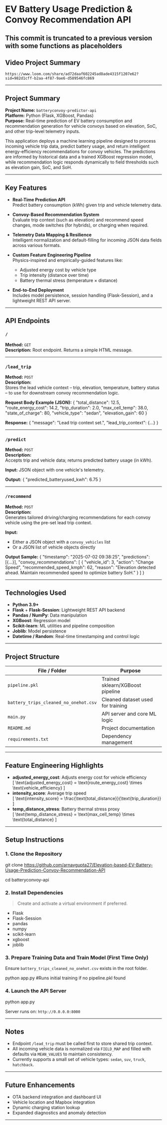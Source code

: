 # EV Battery Usage Prediction & Convoy Recommendation API

## This commit is truncated to a previous version with some functions as placeholders 

## Video Project Summary 
```
https://www.loom.com/share/ad72daaf602245ad8ade4315f1207e62?sid=982d1cff-b2aa-4f87-9ae6-d589546fc869
```
---

## Project Summary

**Project Name:** `batteryconvoy-predictor-api`  
**Platform:** Python (Flask, XGBoost, Pandas)  
**Purpose:** Real-time prediction of EV battery consumption and recommendation generation for vehicle convoys based on elevation, SoC, and other trip-level telemetry inputs.

This application deploys a machine learning pipeline designed to process incoming vehicle trip data, predict battery usage, and return intelligent energy-efficiency recommendations for convoy vehicles. The predictions are informed by historical data and a trained XGBoost regression model, while recommendation logic responds dynamically to field thresholds such as elevation gain, SoC, and SoH.

---

## Key Features

- **Real-Time Prediction API**  
  Predict battery consumption (kWh) given trip and vehicle telemetry data.

- **Convoy-Based Recommendation System**  
  Evaluate trip context (such as elevation) and recommend speed changes, mode switches (for hybrids), or charging when required.

- **Telemetry Data Mapping & Resilience**  
  Intelligent normalization and default-filling for incoming JSON data fields across various formats.

- **Custom Feature Engineering Pipeline**  
  Physics-inspired and empirically-guided features like:
  - Adjusted energy cost by vehicle type
  - Trip intensity (distance over time)
  - Battery thermal stress (temperature × distance)

- **End-to-End Deployment**  
  Includes model persistence, session handling (Flask-Session), and a lightweight REST API server.

---

## API Endpoints

### `/`  
**Method:** `GET`  
**Description:** Root endpoint. Returns a simple HTML message.

---

### `/lead_trip`  
**Method:** `POST`  
**Description:**  
Stores the lead vehicle context – trip, elevation, temperature, battery status – to use for downstream convoy recommendation logic.

**Request Body Example (JSON):**
{
"total_distance": 12.5,
"route_energy_cost": 14.2,
"trip_duration": 2.0,
"max_cell_temp": 38.0,
"state_of_charge": 80,
"vehicle_type": "sedan",
"elevation_gain": 60
}


**Response:**
{
"message": "Lead trip context set.",
"lead_trip_context": {...}
}


---

### `/predict`  
**Method:** `POST`  
**Description:**  
Accepts trip and vehicle data; returns predicted battery usage (in kWh).

**Input:** JSON object with one vehicle's telemetry.

**Output:**
{
"predicted_batteryused_kwh": 6.75
}


---

### `/recommend`  
**Method:** `POST`  
**Description:**  
Generates tailored driving/charging recommendations for each convoy vehicle using the pre-set lead trip context.

**Input:**  
- Either a JSON object with a `convoy_vehicles` list  
- Or a JSON list of vehicle objects directly

**Output Sample:**
{
"timestamp": "2025-07-02 09:38:25",
"predictions": [{...}],
"convoy_recommendations": [
{
"vehicle_id": 3,
"action": "Change Speed",
"recommended_speed_kmph": 62,
"reason": "Elevation detected ahead. Maintain recommended speed to optimize battery SoH."
}
]
}


---

## Technologies Used

- **Python 3.9+**
- **Flask** + **Flask-Session**: Lightweight REST API backend
- **Pandas / NumPy**: Data manipulation
- **XGBoost**: Regression model
- **Scikit-learn**: ML utilities and pipeline composition
- **Joblib**: Model persistence
- **Datetime / Random**: Real-time timestamping and control logic

---

## Project Structure

| File / Folder       | Purpose |
|---------------------|---------|
| `pipeline.pkl`      | Trained sklearn/XGBoost pipeline |
| `battery_trips_cleaned_no_onehot.csv` | Cleaned dataset used for training |
| `main.py`           | API server and core ML logic |
| `README.md`         | Project documentation |
| `requirements.txt`  | Dependency management |

---

## Feature Engineering Highlights

- **adjusted_energy_cost**: Adjusts energy cost for vehicle efficiency  
  \[
  \text{adjusted\_energy\_cost} = \text{route\_energy\_cost} \times \text{vehicle\_efficiency}
  \]
- **intensity_score**: Average trip speed  
  \[
  \text{intensity\_score} = \frac{\text{total\_distance}}{\text{trip\_duration}}
  \]
- **temp_distance_stress**: Battery thermal stress proxy  
  \[
  \text{temp\_distance\_stress} = \text{max\_cell\_temp} \times \text{total\_distance}
  \]

---

## Setup Instructions

### 1. Clone the Repository

git clone https://github.com/arnavgupta27/Elevation-based-EV-Battery-Usage-Prediction-Convoy-Recommendation-API

cd batteryconvoy-api


### 2. Install Dependencies

> Create and activate a virtual environment if preferred.

- Flask
- Flask-Session
- pandas
- numpy
- scikit-learn
- xgboost
- joblib


### 3. Prepare Training Data and Train Model (First Time Only)

Ensure `battery_trips_cleaned_no_onehot.csv` exists in the root folder.

python app.py #Runs initial training if no pipeline.pkl found


### 4. Launch the API Server

python app.py


Server runs on: `http://0.0.0.0:8000`

---

## Notes

- Endpoint `/lead_trip` must be called first to store shared trip context.
- All incoming vehicle data is normalized via `FIELD_MAP` and filled with defaults via `MEAN_VALUES` to maintain consistency.
- Currently supports a small set of vehicle types: `sedan`, `suv`, `truck`, `hatchback`.

---

## Future Enhancements

- OTA backend integration and dashboard UI
- Vehicle location and Mapbox integration
- Dynamic charging station lookup
- Expanded diagnostics and anomaly detection

---



